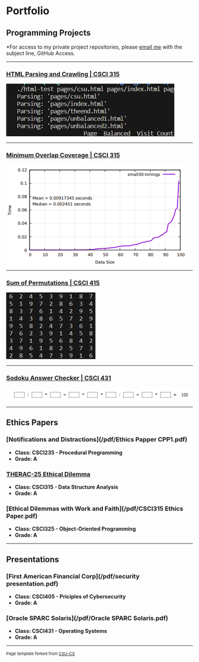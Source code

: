 Portfolio
=========

Programming Projects
--------------------

*For access to my private project repositories, please [email me](mailto:ephillips@csustudent.net?subject=GitHub%20Access) with the subject line, GitHub Access.

---
### [HTML Parsing and Crawling | CSCI 315](project1)

![Project 1 Thumbnail Name](images/prj1-logo.png)

---

### [Minimum Overlap Coverage | CSCI 315](project2)

![Project 2 Thumbnail Name](images/prj2-logo.png)

---
### [Sum of Permutations | CSCI 415](project3)

![Project 3 Thumbnail Name](images/prj3-logo.png)

---
### [Sodoku Answer Checker | CSCI 431](project4)

![Project 4 Thumbnail Name](images/prj4-logo.png)

---

Ethics Papers
-------------

### [Notifications and Distractions](/pdf/Ethics Papper CPP1.pdf)

-   **Class: CSCI235 - Procedural Programming**  
-   **Grade: A**

### [THERAC-25 Ethical Dilemma](/pdf/CSCI315_Ethics.pdf)

-   **Class: CSCI315 - Data Structure Analysis** 
-   **Grade: A**

### [Ethical Dilemmas with Work and Faith](/pdf/CSCI315 Ethics Paper.pdf)

-   **Class: CSCI325 - Object-Oriented Programming** 
-   **Grade: A**

---

Presentations
-------------

### [First American Financial Corp](/pdf/security presentation.pdf)

- **Class: CSCI405 - Priciples of Cybersecurity** 
- **Grade: A**


### [Oracle SPARC Solaris](/pdf/Oracle SPARC Solaris.pdf)

- **Class: CSCI431 - Operating Systems** 
- **Grade: A**

---

<p style="font-size:11px">Page template forked from <a href="https://github.com/csu-cs/csci-portfolio">CSU-CS</a></p>
<!-- Remove above link if you don't want to attributive -->
